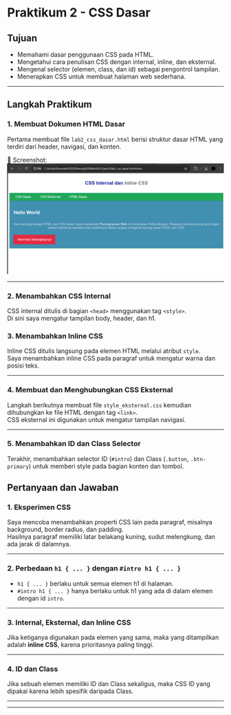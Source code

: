 # Praktikum 2 - CSS Dasar

## Tujuan
- Memahami dasar penggunaan CSS pada HTML.  
- Mengetahui cara penulisan CSS dengan internal, inline, dan eksternal.  
- Mengenal selector (elemen, class, dan id) sebagai pengontrol tampilan.  
- Menerapkan CSS untuk membuat halaman web sederhana.  

---

## Langkah Praktikum

### 1. Membuat Dokumen HTML Dasar
Pertama membuat file `lab2_css_dasar.html` berisi struktur dasar HTML yang terdiri dari header, navigasi, dan konten.

📸 Screenshot:  
![Step 1](https://raw.githubusercontent.com/MuhammadArkham/Foto/87c21993aa5405365df3b656f81863e6c129b99e/Screenshot%202025-10-03%20143737.png)

---

### 2. Menambahkan CSS Internal
CSS internal ditulis di bagian `<head>` menggunakan tag `<style>`.  
Di sini saya mengatur tampilan body, header, dan h1.


### 3. Menambahkan Inline CSS
Inline CSS ditulis langsung pada elemen HTML melalui atribut `style`.  
Saya menambahkan inline CSS pada paragraf untuk mengatur warna dan posisi teks.



---

### 4. Membuat dan Menghubungkan CSS Eksternal
Langkah berikutnya membuat file `style_eksternal.css` kemudian dihubungkan ke file HTML dengan tag `<link>`.  
CSS eksternal ini digunakan untuk mengatur tampilan navigasi.

---

### 5. Menambahkan ID dan Class Selector
Terakhir, menambahkan selector ID (`#intro`) dan Class (`.button`, `.btn-primary`) untuk memberi style pada bagian konten dan tombol.



## Pertanyaan dan Jawaban

### 1. Eksperimen CSS
Saya mencoba menambahkan properti CSS lain pada paragraf, misalnya background, border radius, dan padding.  
Hasilnya paragraf memiliki latar belakang kuning, sudut melengkung, dan ada jarak di dalamnya.

---

### 2. Perbedaan `h1 { ... }` dengan `#intro h1 { ... }`
- `h1 { ... }` berlaku untuk semua elemen h1 di halaman.  
- `#intro h1 { ... }` hanya berlaku untuk h1 yang ada di dalam elemen dengan id `intro`.  

---

### 3. Internal, Eksternal, dan Inline CSS
Jika ketiganya digunakan pada elemen yang sama, maka yang ditampilkan adalah **inline CSS**, karena prioritasnya paling tinggi.  

---

### 4. ID dan Class
Jika sebuah elemen memiliki ID dan Class sekaligus, maka CSS ID yang dipakai karena lebih spesifik daripada Class.  

---


---
